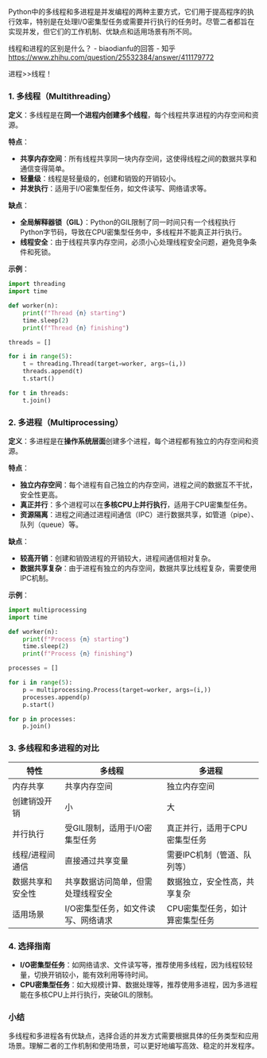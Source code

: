 Python中的多线程和多进程是并发编程的两种主要方式，它们用于提高程序的执行效率，特别是在处理I/O密集型任务或需要并行执行的任务时。尽管二者都旨在实现并发，但它们的工作机制、优缺点和适用场景有所不同。

线程和进程的区别是什么？ - biaodianfu的回答 - 知乎
https://www.zhihu.com/question/25532384/answer/411179772

进程>>线程！



### 1. 多线程（Multithreading）

**定义**：多线程是在**同一个进程内创建多个线程**，每个线程共享进程的内存空间和资源。

**特点**：
- **共享内存空间**：所有线程共享同一块内存空间，这使得线程之间的数据共享和通信变得简单。
- **轻量级**：线程是轻量级的，创建和销毁的开销较小。
- **并发执行**：适用于I/O密集型任务，如文件读写、网络请求等。

**缺点**：
- **全局解释器锁（GIL）**：Python的GIL限制了同一时间只有一个线程执行Python字节码，导致在CPU密集型任务中，多线程并不能真正并行执行。
- **线程安全**：由于线程共享内存空间，必须小心处理线程安全问题，避免竞争条件和死锁。

**示例**：

```python
import threading
import time

def worker(n):
    print(f"Thread {n} starting")
    time.sleep(2)
    print(f"Thread {n} finishing")

threads = []

for i in range(5):
    t = threading.Thread(target=worker, args=(i,))
    threads.append(t)
    t.start()

for t in threads:
    t.join()
```

### 2. 多进程（Multiprocessing）

**定义**：多进程是在**操作系统层面**创建多个进程，每个进程都有独立的内存空间和资源。

**特点**：
- **独立内存空间**：每个进程有自己独立的内存空间，进程之间的数据互不干扰，安全性更高。
- **真正并行**：多个进程可以在**多核CPU上并行执行**，适用于CPU密集型任务。
- **资源隔离**：进程之间通过进程间通信（IPC）进行数据共享，如管道（pipe）、队列（queue）等。

**缺点**：
- **较高开销**：创建和销毁进程的开销较大，进程间通信相对复杂。
- **数据共享复杂**：由于进程有独立的内存空间，数据共享比线程复杂，需要使用IPC机制。

**示例**：

```python
import multiprocessing
import time

def worker(n):
    print(f"Process {n} starting")
    time.sleep(2)
    print(f"Process {n} finishing")

processes = []

for i in range(5):
    p = multiprocessing.Process(target=worker, args=(i,))
    processes.append(p)
    p.start()

for p in processes:
    p.join()
```

### 3. 多线程和多进程的对比

| 特性                 | 多线程                            | 多进程                            |
|----------------------|-----------------------------------|-----------------------------------|
| 内存共享             | 共享内存空间                      | 独立内存空间                      |
| 创建销毁开销         | 小                                | 大                                |
| 并行执行             | 受GIL限制，适用于I/O密集型任务    | 真正并行，适用于CPU密集型任务     |
| 线程/进程间通信      | 直接通过共享变量                  | 需要IPC机制（管道、队列等）       |
| 数据共享和安全性     | 共享数据访问简单，但需处理线程安全| 数据独立，安全性高，共享复杂      |
| 适用场景             | I/O密集型任务，如文件读写、网络请求| CPU密集型任务，如计算密集型任务   |

### 4. 选择指南

- **I/O密集型任务**：如网络请求、文件读写等，推荐使用多线程，因为线程较轻量，切换开销较小，能有效利用等待时间。
- **CPU密集型任务**：如大规模计算、数据处理等，推荐使用多进程，因为多进程能在多核CPU上并行执行，突破GIL的限制。

### 小结

多线程和多进程各有优缺点，选择合适的并发方式需要根据具体的任务类型和应用场景。理解二者的工作机制和使用场景，可以更好地编写高效、稳定的并发程序。
